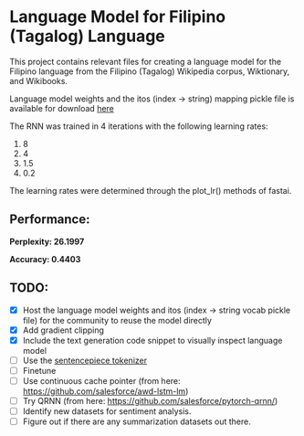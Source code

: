 Language Model for Filipino (Tagalog) Language
===========================================

This project contains relevant files for creating a language model for the Filipino language from the Filipino (Tagalog) Wikipedia corpus, Wiktionary, and Wikibooks.

Language model weights and the itos (index -> string) mapping pickle file is available for download [here](https://github.com/hadrianpaulo/ULMFiT-Tagalog/releases/tag/v0.1)

The RNN was trained in 4 iterations with the following learning rates:

1. 8
2. 4
3. 1.5
4. 0.2

The learning rates were determined through the plot_lr() methods of fastai.

## Performance:
__Perplexity: 26.1997__ 

__Accuracy: 0.4403__


## TODO:
- [x] Host the language model weights and itos (index -> string vocab pickle file) for the community to reuse the model directly
- [x] Add gradient clipping
- [x] Include the text generation code snippet to visually inspect language model
- [ ] Use the [sentencepiece tokenizer](https://github.com/google/sentencepiece)
- [ ] Finetune
- [ ] Use continuous cache pointer (from here: https://github.com/salesforce/awd-lstm-lm)
- [ ] Try QRNN (from here: https://github.com/salesforce/pytorch-qrnn/)
- [ ] Identify new datasets for sentiment analysis.
- [ ] Figure out if there are any summarization datasets out there.

